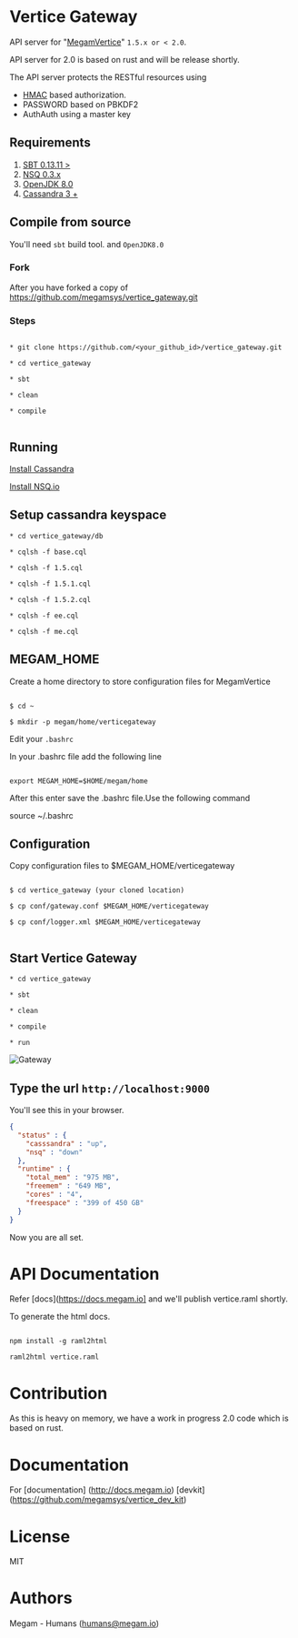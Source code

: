 Vertice Gateway
================

API server for "[MegamVertice](https://www.megam.io)" `1.5.x or < 2.0`.

API server for 2.0 is based on rust and will be release shortly.

The API server protects the RESTful resources using

- [HMAC](http://www.ietf.org/rfc/rfc2104.txt) based authorization.
- PASSWORD based on PBKDF2
- AuthAuth using a master key

## Requirements


1. [SBT 0.13.11 >](https://scala-sbt.org)
2. [NSQ 0.3.x  ](http://nsq.io)
3. [OpenJDK 8.0](http://openjdk.java.net/install/index.html)
4. [Cassandra 3 +](http://apache.cassandra.org)


## Compile from source

You'll need `sbt` build tool. and `OpenJDK8.0`

### Fork

After you have forked a copy of https://github.com/megamsys/vertice_gateway.git

### Steps

```

* git clone https://github.com/<your_github_id>/vertice_gateway.git

* cd vertice_gateway

* sbt

* clean

* compile


```

## Running

[Install Cassandra](http://cassandra.apache.org/download/)

[Install NSQ.io](http://nsq.io/deployment/installing.html)


## Setup cassandra keyspace

```
* cd vertice_gateway/db

* cqlsh -f base.cql

* cqlsh -f 1.5.cql

* cqlsh -f 1.5.1.cql

* cqlsh -f 1.5.2.cql

* cqlsh -f ee.cql

* cqlsh -f me.cql

```

## MEGAM_HOME

Create a home directory to store configuration files for MegamVertice

```

$ cd ~

$ mkdir -p megam/home/verticegateway

```

Edit your `.bashrc`

In your .bashrc file add the following line

```

export MEGAM_HOME=$HOME/megam/home

```

After this enter save the .bashrc file.Use the following command

  source ~/.bashrc  

## Configuration

Copy configuration files to $MEGAM_HOME/verticegateway

```

$ cd vertice_gateway (your cloned location)

$ cp conf/gateway.conf $MEGAM_HOME/verticegateway

$ cp conf/logger.xml $MEGAM_HOME/verticegateway


```

## Start Vertice Gateway

```
* cd vertice_gateway

* sbt

* clean

* compile

* run

```

![Gateway](https://github.com/megamsys/vertice_gateway/blob/1.5/public/images/vertice_gateway.png)

## Type the url `http://localhost:9000`

You'll see this in your browser.

```json
{
  "status" : {
    "casssandra" : "up",
    "nsq" : "down"
  },
  "runtime" : {
    "total_mem" : "975 MB",
    "freemem" : "649 MB",
    "cores" : "4",
    "freespace" : "399 of 450 GB"
  }
}

```

Now you are all set.

# API Documentation

Refer [docs](https://docs.megam.io] and we'll publish vertice.raml shortly.

To generate the html docs.

```

npm install -g raml2html

raml2html vertice.raml

```


# Contribution

As this is heavy on memory, we have a work in progress 2.0 code which is based on rust.

# Documentation

For [documentation] (http://docs.megam.io)  [devkit] (https://github.com/megamsys/vertice_dev_kit)

# License

MIT


# Authors

Megam - Humans (<humans@megam.io>)
